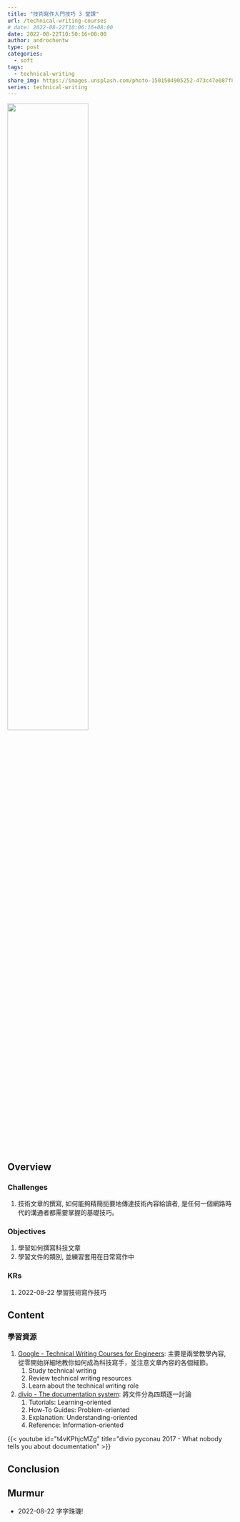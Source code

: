 ```yaml
---
title: "技術寫作入門技巧 3 堂課"
url: /technical-writing-courses
# date: 2022-08-22T10:06:16+08:00
date: 2022-08-22T10:50:16+08:00
author: androchentw
type: post
categories:
  - soft
tags:
  - technical-writing
share_img: https://images.unsplash.com/photo-1501504905252-473c47e087f8?ixlib=rb-1.2.1&ixid=MnwxMjA3fDB8MHxwaG90by1wYWdlfHx8fGVufDB8fHx8&auto=format&fit=crop&w=1674&q=80
series: technical-writing
---
```


<img style="width:60%;" src="https://images.unsplash.com/photo-1501504905252-473c47e087f8?ixlib=rb-1.2.1&ixid=MnwxMjA3fDB8MHxwaG90by1wYWdlfHx8fGVufDB8fHx8&auto=format&fit=crop&w=1674&q=80">


## Overview

### Challenges

1. 技術文章的撰寫, 如何能夠精簡扼要地傳達技術內容給讀者, 是任何一個網路時代的溝通者都需要掌握的基礎技巧。

### Objectives

1. 學習如何撰寫科技文章
2. 學習文件的類別, 並練習套用在日常寫作中

### KRs

1. 2022-08-22 學習技術寫作技巧

<!--more-->

## Content

### 學習資源

1. [Google - Technical Writing Courses for Engineers](https://developers.google.com/tech-writing): 主要是兩堂教學內容, 從零開始詳細地教你如何成為科技寫手，並注意文章內容的各個細節。
   1. Study technical writing
   2. Review technical writing resources
   3. Learn about the technical writing role
2. [divio - The documentation system](https://documentation.divio.com/): 將文件分為四類逐一討論
   1. Tutorials: Learning-oriented
   2. How-To Guides: Problem-oriented
   3. Explanation: Understanding-oriented
   4. Reference: Information-oriented

{{< youtube id="t4vKPhjcMZg" title="divio pyconau 2017 - What nobody tells you about documentation" >}}


## Conclusion


## Murmur

* 2022-08-22 字字珠璣!

